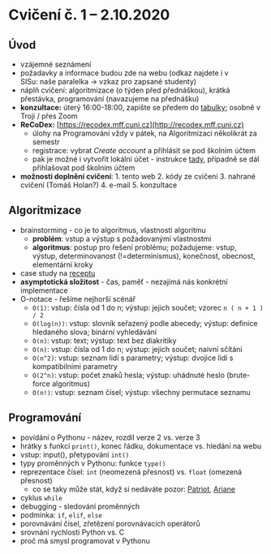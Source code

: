 # Cvičení č. 1 – 2.10.2020

## Úvod

*   vzájemné seznámení
*   požadavky a informace budou zde na webu (odkaz najdete i v SISu: naše paralelka → vzkaz pro zapsané studenty)
*   náplň cvičení: algoritmizace (o týden před přednáškou), krátká přestávka, programování (navazujeme na přednášku)
*   **konzultace:** úterý 16:00-18:00, zapište se předem do [tabulky](http://docs.google.com/spreadsheets/d/1yj9CVfraWJXa2gJOmASbjmgY1lU95sujHm9BMjuLyj4/edit?usp=sharing); osobně v Troji / přes Zoom
*   **ReCoDex:** [https://recodex.mff.cuni.cz](http://recodex.mff.cuni.cz)
    *   úlohy na Programování vždy v pátek, na Algoritmizaci několikrát za semestr 
    *   registrace: vybrat _Create account_ a přihlásit se pod školním účtem
    *   pak je možné i vytvořit lokální účet - instrukce [tady](https://github.com/ReCodEx/wiki/wiki/User-documentation), případně se dál přihlašovat pod školním účtem
*   **možnosti doplnění cvičení**: 1. tento web 2. kódy ze cvičení 3. nahrané cvičení (Tomáš Holan?) 4. e-mail 5. konzultace

## Algoritmizace
*   brainstorming - co je to algoritmus, vlastnosti algoritmu
    * **problém**: vstup a výstup s požadovanými vlastnostmi
    * **algoritmus**: postup pro řešení problému; požadujeme: vstup, výstup, determinovanost (!=determinismus), konečnost, obecnost, elementární kroky
*   case study na [receptu](https://recepty.vareni.cz/bramboraky/)
*   **asymptotická složitost** - čas, paměť - nezajímá nás konkrétní implementace
*  O-notace - řešíme nejhorší scénář
    * `O(1)`: vstup: čísla od 1 do n; výstup: jejich součet; vzorec `n ( n + 1 ) / 2`
    * `O(log(n))`: vstup: slovník seřazený podle abecedy; výstup: definice hledaného slova; binární vyhledávání   
    * `O(n)`: vstup: text; výstup: text bez diakritiky  
    * `O(n)`: vstup: čísla od 1 do n; výstup: jejich součet; naivní sčítání  
    * `O(n^2)`: vstup: seznam lidí s parametry; výstup: dvojice lidí s kompatibilními parametry  
    * `O(2^n)`: vstup: počet znaků hesla; výstup: uhádnuté heslo (brute-force algoritmus)
    * `O(n!)`: vstup: seznam čísel; výstup: všechny permutace seznamu
        
## Programování
*   povídání o Pythonu - název, rozdíl verze 2 vs. verze 3
*   hrátky s funkcí `print()`, konec řádku, dokumentace vs. hledání na webu
*   vstup: input(), přetypování `int()`
*   typy proměnných v Pythonu: funkce `type()`
*   reprezentace čísel: `int` (neomezená přesnost) vs. `float` (omezená přesnost)
    *   co se taky může stát, když si nedáváte pozor: [Patriot](http://www-users.math.umn.edu/~arnold//disasters/patriot.html), [Ariane](https://around.com/ariane.html)
*   cyklus `while`
*   debugging - sledování proměnných
*   podmínka: `if`, `elif`, `else`
*   porovnávání čísel, zřetězení porovnávacích operátorů
*   srovnání rychlosti Python vs. C
*   proč má smysl programovat v Pythonu
